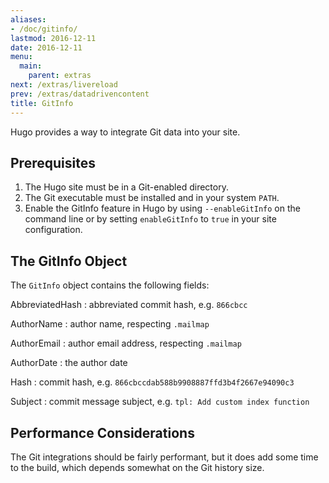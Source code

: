 ```yaml
---
aliases:
- /doc/gitinfo/
lastmod: 2016-12-11
date: 2016-12-11
menu:
  main:
    parent: extras
next: /extras/livereload
prev: /extras/datadrivencontent
title: GitInfo
---
```


Hugo provides a way to integrate Git data into your site.


## Prerequisites

1. The Hugo site must be in a Git-enabled directory.
1. The Git executable must be installed and in your system `PATH`.
1. Enable the GitInfo feature in Hugo by using `--enableGitInfo` on the command
   line or by setting `enableGitInfo` to `true` in your site configuration.

## The GitInfo Object

The `GitInfo` object contains the following fields:

AbbreviatedHash
: abbreviated commit hash, e.g. `866cbcc`

AuthorName
: author name, respecting `.mailmap`

AuthorEmail
: author email address, respecting `.mailmap`

AuthorDate
: the author date

Hash
: commit hash, e.g. `866cbccdab588b9908887ffd3b4f2667e94090c3`

Subject
: commit message subject, e.g. `tpl: Add custom index function`


## Performance Considerations

The Git integrations should be fairly performant, but it does add some time to the build, which depends somewhat on the Git history size.

